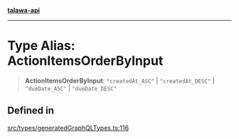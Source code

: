 [**talawa-api**](../../../README.md)

***

# Type Alias: ActionItemsOrderByInput

> **ActionItemsOrderByInput**: `"createdAt_ASC"` \| `"createdAt_DESC"` \| `"dueDate_ASC"` \| `"dueDate_DESC"`

## Defined in

[src/types/generatedGraphQLTypes.ts:116](https://github.com/Suyash878/talawa-api/blob/095e6964ce2a06c1c30d1acf81b6162203f1db91/src/types/generatedGraphQLTypes.ts#L116)
